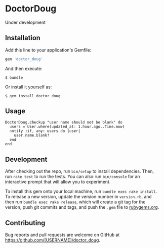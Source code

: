# DoctorDoug

Under development

## Installation

Add this line to your application's Gemfile:

```ruby
gem 'doctor_doug'
```

And then execute:

    $ bundle

Or install it yourself as:

    $ gem install doctor_doug

## Usage

```
DoctorDoug.checkup "user name should not be blank" do
  users = User.where(updated_at: 1.hour.ago..Time.now)
  notify :if, any: users do |user|
    user.name.blank?
  end
end

```

## Development

After checking out the repo, run `bin/setup` to install dependencies. Then, run `rake test` to run the tests. You can also run `bin/console` for an interactive prompt that will allow you to experiment.

To install this gem onto your local machine, run `bundle exec rake install`. To release a new version, update the version number in `version.rb`, and then run `bundle exec rake release`, which will create a git tag for the version, push git commits and tags, and push the `.gem` file to [rubygems.org](https://rubygems.org).

## Contributing

Bug reports and pull requests are welcome on GitHub at https://github.com/[USERNAME]/doctor_doug.
